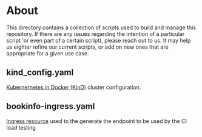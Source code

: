 # About

This directory contains a collection of scripts used to build and manage this repository. If there are any issues regarding the intention of a particular script 'or even part of a certain script), please reach out to us. It may help us eighter refine our current scripts, or add on new ones that are appropriate for a given use case.

## kind_config.yaml

[Kubernernetes in Docker (KinD)](https://kind.sigs.k8s.io) cluster configuration.

## bookinfo-ingress.yaml

[Ingress resource](https://kubernetes.io/fr/docs/concepts/services-networking/ingress/) used to the generate the endpoint to be used by the CI load testing